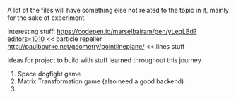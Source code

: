 A lot of the files will have something else not related to the topic in it, mainly for the sake of experiment.

Interesting stuff:
https://codepen.io/marselbairam/pen/yLeqLBd?editors=1010 << particle repeller
http://paulbourke.net/geometry/pointlineplane/ << lines stuff

Ideas for project to build with stuff learned throughout this journey

1. Space dogfight game
2. Matrix Transformation game (also need a good backend)
3.
